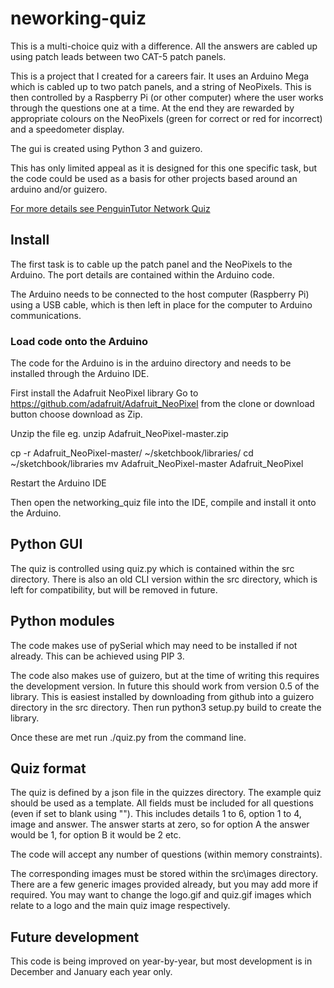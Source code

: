 # neworking-quiz

This is a multi-choice quiz with a difference. All the answers are cabled up using patch leads between two CAT-5 patch panels.

This is a project that I created for a careers fair. 
It uses an Arduino Mega which is cabled up to two patch panels, and a string of NeoPixels. This is then controlled by a Raspberry Pi (or other computer) where the user works through the questions one at a time. At the end they are rewarded by appropriate colours on the NeoPixels (green for correct or red for incorrect) and a speedometer display. 

The gui is created using Python 3 and guizero.

This has only limited appeal as it is designed for this one specific task, but the code could be used as a basis for other projects based around an arduino and/or guizero.

[For more details see PenguinTutor Network Quiz](http://www.penguintutor.com/news/stem/network-challenge)

## Install

The first task is to cable up the patch panel and the NeoPixels to the Arduino. The port details are contained within the Arduino code. 

The Arduino needs to be connected to the host computer (Raspberry Pi) using a USB cable, which is then left in place for the computer to Arduino communications.

### Load code onto the Arduino

The code for the Arduino is in the arduino directory and needs to be installed through the Arduino IDE. 

First install the Adafruit NeoPixel library
Go to https://github.com/adafruit/Adafruit_NeoPixel 
from the clone or download button choose download as Zip.

Unzip the file eg. 
unzip Adafruit_NeoPixel-master.zip

cp -r Adafruit_NeoPixel-master/ ~/sketchbook/libraries/
cd ~/sketchbook/libraries
mv Adafruit_NeoPixel-master Adafruit_NeoPixel

Restart the Arduino IDE

Then open the networking_quiz file into the IDE, compile and install it onto the Arduino.


## Python GUI

The quiz is controlled using quiz.py which is contained within the src directory.
There is also an old CLI version within the src directory, which is left for compatibility, but will be removed in future.


## Python modules

The code makes use of pySerial which may need to be installed if not already. This can be achieved using PIP 3.

The code also makes use of guizero, but at the time of writing this requires the development version. In future this should work from version 0.5 of the library. This is easiest installed by downloading from github into a guizero directory in the src directory. Then run python3 setup.py build to create the library.

Once these are met run ./quiz.py from the command line.


## Quiz format

The quiz is defined by a json file in the quizzes directory. The example quiz should be used as a template. All fields must be included for all questions (even if set to blank using ""). This includes details 1 to 6, option 1 to 4, image and answer. The answer starts at zero, so for option A the answer would be 1, for option B it would be 2 etc.

The code will accept any number of questions (within memory constraints).

The corresponding images must be stored within the src\images directory. There are a few generic images provided already, but you may add more if required. You may want to change the logo.gif and quiz.gif images which relate to a logo and the main quiz image respectively.


## Future development

This code is being improved on year-by-year, but most development is in December and January each year only. 